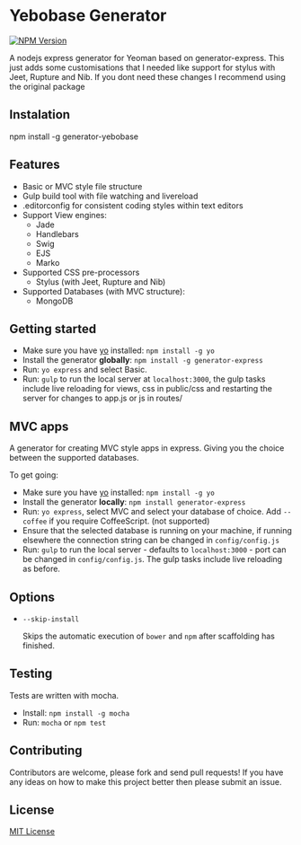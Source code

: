 # Yebobase Generator
[![NPM Version](https://img.shields.io/badge/version-1.0.6-green.svg)](https://www.npmjs.com/package/generator-yebobase)


A nodejs express generator for Yeoman based on generator-express. This just adds some customisations that I needed like support for stylus with Jeet, Rupture and Nib. If you dont need these changes I recommend using the original package

## Instalation

npm install -g generator-yebobase

## Features

- Basic or MVC style file structure
- Gulp build tool with file watching and livereload
- .editorconfig for consistent coding styles within text editors
- Support View engines:
  - Jade
  - Handlebars
  - Swig
  - EJS
  - Marko
- Supported CSS pre-processors
  - Stylus (with Jeet, Rupture and Nib)
- Supported Databases (with MVC structure):
  - MongoDB

## Getting started

- Make sure you have [yo](https://github.com/yeoman/yo) installed:
    `npm install -g yo`
- Install the generator **globally**: `npm install -g generator-express`
- Run: `yo express` and select Basic.
- Run: `gulp` to run the local server at `localhost:3000`, the gulp tasks include live reloading for views, css in public/css and restarting the server for changes to app.js or js in routes/

## MVC apps

A generator for creating MVC style apps in express. Giving you the choice between the supported databases.

To get going:

- Make sure you have [yo](https://github.com/yeoman/yo) installed:
    `npm install -g yo`
- Install the generator **locally**: `npm install generator-express`
- Run: `yo express`, select MVC and select your database of choice. Add `--coffee` if you require CoffeeScript. (not supported)
- Ensure that the selected database is running on your machine, if running elsewhere the connection string can be changed in `config/config.js`
- Run: `gulp` to run the local server - defaults to `localhost:3000` - port can be changed in `config/config.js`. The gulp tasks include live reloading as before.

## Options

- `--skip-install`

  Skips the automatic execution of `bower` and `npm` after
  scaffolding has finished.

## Testing
Tests are written with mocha.
- Install: `npm install -g mocha`
- Run: `mocha` or `npm test`

## Contributing
Contributors are welcome, please fork and send pull requests! If you have any ideas on how to make this project better then please submit an issue.

## License
[MIT License](http://en.wikipedia.org/wiki/MIT_License)
